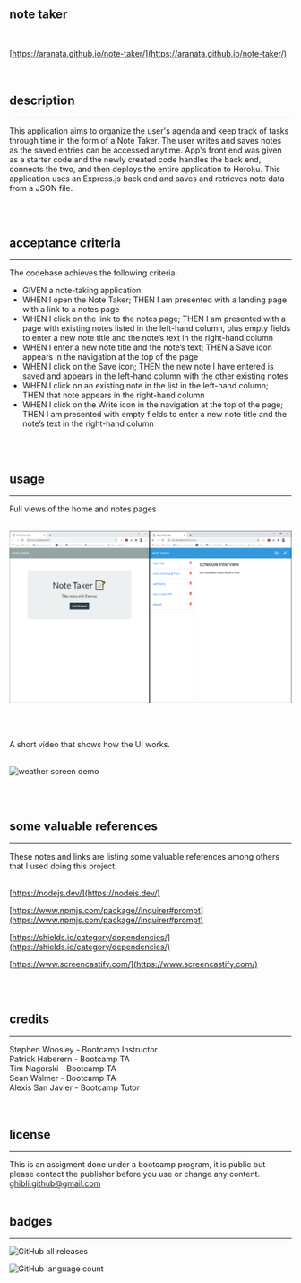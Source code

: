 <br>

## **note taker**<br>
<br>

[https://aranata.github.io/note-taker/](https://aranata.github.io/note-taker/)<br>
<br>
<br>

## description

***
This application aims to organize the user's agenda and keep track of tasks through time in the form of a Note Taker. The user writes and saves notes as the saved entries can be accessed anytime. App's front end was given as a starter code and the newly created code handles the back end, connects the two, and then deploys the entire application to Heroku. This application uses an Express.js back end and saves and retrieves note data from a JSON file.

<br>
<br>

## acceptance criteria

***

The codebase achieves the following criteria:<br>

* GIVEN a note-taking application:<br>
* WHEN I open the Note Taker; THEN I am presented with a landing page with a link to a notes page<br>
* WHEN I click on the link to the notes page; THEN I am presented with a page with existing notes listed in the left-hand column, plus empty fields to enter a new note title and the note’s text in the right-hand column<br>
* WHEN I enter a new note title and the note’s text; THEN a Save icon appears in the navigation at the top of the page<br>
* WHEN I click on the Save icon; THEN the new note I have entered is saved and appears in the left-hand column with the other existing notes<br>
* WHEN I click on an existing note in the list in the left-hand column; THEN that note appears in the right-hand column<br>
* WHEN I click on the Write icon in the navigation at the top of the page; THEN I am presented with empty fields to enter a new note title and the note’s text in the right-hand column<br>
<br>
<br>

## usage

***

Full views of the home and notes pages <br>
<br>

![alt text](public/assets/images/scrshot.png)

<br>
<br>

A short video that shows how the UI works.<br>
<br>

![weather screen demo](assets/images/note-taker.gif)

<br>
<br>

## some valuable references

***

These notes and links are listing some valuable references among others that I used doing this project:<br>
<br>

[https://nodejs.dev/](https://nodejs.dev/)

[https://www.npmjs.com/package//inquirer#prompt](https://www.npmjs.com/package//inquirer#prompt)

[https://shields.io/category/dependencies/](https://shields.io/category/dependencies/)

[https://www.screencastify.com/](https://www.screencastify.com/)

<br>
<br>

## credits

***

Stephen Woosley - Bootcamp Instructor<br>
Patrick Haberern - Bootcamp TA<br>
Tim Nagorski - Bootcamp TA<br>
Sean Walmer - Bootcamp TA<br>
Alexis San Javier - Bootcamp Tutor<br>
<br>
<br>

## license

***

This is an assigment done under a bootcamp program, it is public but please contact the publisher before you use or
change any content.<br>
ghibli.github@gmail.com
<br>
<br>

## badges

***

![GitHub all releases](https://img.shields.io/github/downloads/AranATA/accessible-horiseon/total)

![GitHub language count](https://img.shields.io/github/languages/count/AranATA/accessible-horiseon)
<br>
<br>
